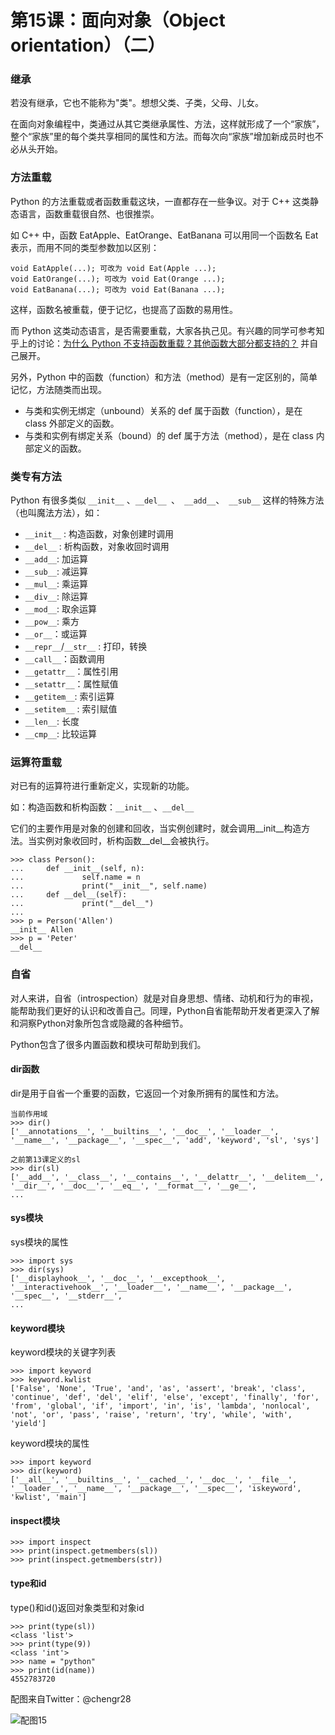 # 第15课：面向对象（Object orientation）（二）

### 继承
若没有继承，它也不能称为"类"。想想父类、子类，父母、儿女。

在面向对象编程中，类通过从其它类继承属性、方法，这样就形成了一个“家族”，整个“家族”里的每个类共享相同的属性和方法。而每次向“家族”增加新成员时也不必从头开始。

### 方法重载
Python 的方法重载或者函数重载这块，一直都存在一些争议。对于 C++ 这类静态语言，函数重载很自然、也很推崇。   

如 C++ 中，函数 EatApple、EatOrange、EatBanana 可以用同一个函数名 Eat 表示，而用不同的类型参数加以区别：
```
void EatApple(...); 可改为 void Eat(Apple ...);
void EatOrange(...); 可改为 void Eat(Orange ...);
void EatBanana(...); 可改为 void Eat(Banana ...);
```
这样，函数名被重载，便于记忆，也提高了函数的易用性。

而 Python 这类动态语言，是否需要重载，大家各执己见。有兴趣的同学可参考知乎上的讨论：[为什么 Python 不支持函数重载？其他函数大部分都支持的？](https://www.zhihu.com/question/20053359) 并自己展开。

另外，Python 中的函数（function）和方法（method）是有一定区别的，简单记忆，方法随类而出现。
* 与类和实例无绑定（unbound）关系的 def 属于函数（function），是在 class 外部定义的函数。
* 与类和实例有绑定关系（bound）的 def 属于方法（method），是在 class 内部定义的函数。

### 类专有方法
Python 有很多类似 `__init__` 、`__del__ `、` __add__`、` __sub__` 这样的特殊方法（也叫魔法方法），如：

* `__init__` : 构造函数，对象创建时调用
* `__del__` : 析构函数，对象收回时调用
* `__add__`: 加运算
* `__sub__`: 减运算
* `__mul__`: 乘运算
* `__div__`: 除运算
* `__mod__`: 取余运算
* `__pow__`: 乘方
* `__or__`：或运算
* `__repr__`/`__str__` : 打印，转换
* `__call__`：函数调用
* `__getattr__`：属性引用
* `__setattr__`：属性赋值
* `__getitem__`: 索引运算
* `__setitem__` : 索引赋值
* `__len__`: 长度
* `__cmp__`: 比较运算

### 运算符重载
对已有的运算符进行重新定义，实现新的功能。

如：构造函数和析构函数：`__init__` 、`__del__ `

它们的主要作用是对象的创建和回收，当实例创建时，就会调用__init__构造方法。当实例对象收回时，析构函数__del__会被执行。

```
>>> class Person():
...     def __init__(self, n):
...             self.name = n
...             print("__init__", self.name)
...     def __del__(self):
...             print("__del__")
... 
>>> p = Person('Allen')
__init__ Allen
>>> p = 'Peter'
__del__
```

### 自省
对人来讲，自省（introspection）就是对自身思想、情绪、动机和行为的审视，能帮助我们更好的认识和改善自己。同理，Python自省能帮助开发者更深入了解和洞察Python对象所包含或隐藏的各种细节。

Python包含了很多内置函数和模块可帮助到我们。

#### dir函数
dir是用于自省一个重要的函数，它返回一个对象所拥有的属性和方法。
```
当前作用域
>>> dir()
['__annotations__', '__builtins__', '__doc__', '__loader__', '__name__', '__package__', '__spec__', 'add', 'keyword', 'sl', 'sys']

之前第13课定义的sl
>>> dir(sl)
['__add__', '__class__', '__contains__', '__delattr__', '__delitem__', '__dir__', '__doc__', '__eq__', '__format__', '__ge__', 
...
```

#### sys模块
sys模块的属性
```
>>> import sys
>>> dir(sys)
['__displayhook__', '__doc__', '__excepthook__', '__interactivehook__', '__loader__', '__name__', '__package__', '__spec__', '__stderr__', 
...
```

#### keyword模块
keyword模块的关键字列表
```
>>> import keyword
>>> keyword.kwlist
['False', 'None', 'True', 'and', 'as', 'assert', 'break', 'class', 'continue', 'def', 'del', 'elif', 'else', 'except', 'finally', 'for', 'from', 'global', 'if', 'import', 'in', 'is', 'lambda', 'nonlocal', 'not', 'or', 'pass', 'raise', 'return', 'try', 'while', 'with', 'yield']
```

keyword模块的属性
```
>>> import keyword
>>> dir(keyword)
['__all__', '__builtins__', '__cached__', '__doc__', '__file__', '__loader__', '__name__', '__package__', '__spec__', 'iskeyword', 'kwlist', 'main']
```

#### inspect模块
```
>>> import inspect
>>> print(inspect.getmembers(sl))
>>> print(inspect.getmembers(str))
```

#### type和id
type()和id()返回对象类型和对象id
```
>>> print(type(sl))
<class 'list'>
>>> print(type(9))
<class 'int'>
>>> name = "python"
>>> print(id(name))
4552783720
```

配图来自Twitter：@chengr28

![配图15](https://wiki.huihoo.com/images/a/a0/Devopsgirls15.jpg)
